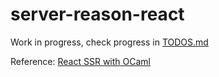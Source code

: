 # server-reason-react

Work in progress, check progress in [TODOS.md](./TODOS.md)

Reference: [React SSR with OCaml](https://www.javierchavarri.com/react-server-side-rendering-with-ocaml/)
